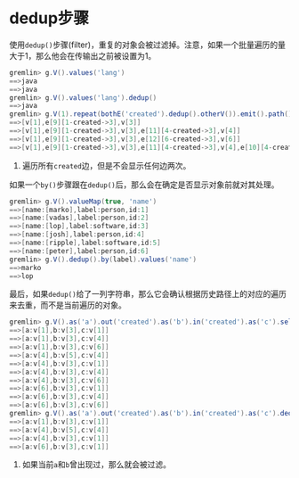 # dedup步骤

使用`dedup()`步骤(filter)，重复的对象会被过滤掉。注意，如果一个批量遍历的量大于1，那么他会在传输出之前被设置为1。

```groovy
gremlin> g.V().values('lang')
==>java
==>java
gremlin> g.V().values('lang').dedup()
==>java
gremlin> g.V(1).repeat(bothE('created').dedup().otherV()).emit().path() //1\
==>[v[1],e[9][1-created->3],v[3]]
==>[v[1],e[9][1-created->3],v[3],e[11][4-created->3],v[4]]
==>[v[1],e[9][1-created->3],v[3],e[12][6-created->3],v[6]]
==>[v[1],e[9][1-created->3],v[3],e[11][4-created->3],v[4],e[10][4-created->5],v[5]]
```

1. 遍历所有`created`边，但是不会显示任何边两次。

如果一个`by()`步骤跟在`dedup()`后，那么会在确定是否显示对象前就对其处理。

```groovy
gremlin> g.V().valueMap(true, 'name')
==>[name:[marko],label:person,id:1]
==>[name:[vadas],label:person,id:2]
==>[name:[lop],label:software,id:3]
==>[name:[josh],label:person,id:4]
==>[name:[ripple],label:software,id:5]
==>[name:[peter],label:person,id:6]
gremlin> g.V().dedup().by(label).values('name')
==>marko
==>lop
```

最后，如果`dedup()`给了一列字符串，那么它会确认根据历史路径上的对应的遍历来去重，而不是当前遍历的对象。

```groovy
gremlin> g.V().as('a').out('created').as('b').in('created').as('c').select('a','b','c')
==>[a:v[1],b:v[3],c:v[1]]
==>[a:v[1],b:v[3],c:v[4]]
==>[a:v[1],b:v[3],c:v[6]]
==>[a:v[4],b:v[5],c:v[4]]
==>[a:v[4],b:v[3],c:v[1]]
==>[a:v[4],b:v[3],c:v[4]]
==>[a:v[4],b:v[3],c:v[6]]
==>[a:v[6],b:v[3],c:v[1]]
==>[a:v[6],b:v[3],c:v[4]]
==>[a:v[6],b:v[3],c:v[6]]
gremlin> g.V().as('a').out('created').as('b').in('created').as('c').dedup('a','b').select('a','b','c') //1\
==>[a:v[1],b:v[3],c:v[1]]
==>[a:v[4],b:v[5],c:v[4]]
==>[a:v[4],b:v[3],c:v[1]]
==>[a:v[6],b:v[3],c:v[1]]
```

1. 如果当前`a`和`b`曾出现过，那么就会被过滤。